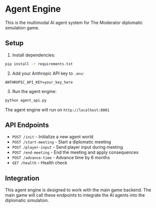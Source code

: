 # Agent Engine

This is the multimodal AI agent system for The Moderator diplomatic simulation game.

## Setup

1. Install dependencies:
```bash
pip install -r requirements.txt
```

2. Add your Anthropic API key to `.env`:
```
ANTHROPIC_API_KEY=your_key_here
```

3. Run the agent engine:
```bash
python agent_api.py
```

The agent engine will run on `http://localhost:8001`

## API Endpoints

- `POST /init` - Initialize a new agent world
- `POST /start-meeting` - Start a diplomatic meeting
- `POST /player-input` - Send player input during meeting
- `POST /end-meeting` - End the meeting and apply consequences
- `POST /advance-time` - Advance time by 6 months
- `GET /health` - Health check

## Integration

This agent engine is designed to work with the main game backend. The main game will call these endpoints to integrate the AI agents into the diplomatic simulation. 